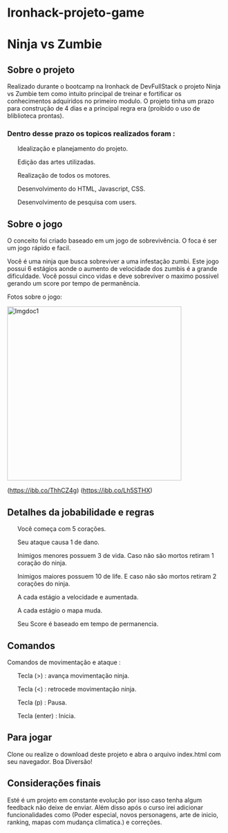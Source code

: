 # Ironhack-projeto-game





<h1>Ninja vs Zumbie </h1>

<h2>Sobre o projeto</h2>
<p> Realizado durante o bootcamp na Ironhack de DevFullStack o projeto Ninja vs Zumbie tem como intuito principal de treinar e fortificar os conhecimentos adquiridos no primeiro modulo.
O projeto tinha um prazo para construção de 4 dias e a principal regra era (proibido o uso de bliblioteca prontas). </p>

<h3>Dentro desse prazo os topicos realizados foram :</h3>
<ul> Idealização e planejamento do projeto. </ul>
<ul> Edição das artes utilizadas.</ul>
<ul> Realização de todos os motores.</ul>
<ul> Desenvolvimento do HTML, Javascript, CSS.</ul>
<ul> Desenvolvimento de pesquisa com users.</ul>


<h2>Sobre o jogo</h2>
O conceito foi criado baseado em um jogo de sobrevivência. 
O foca é ser um jogo rápido e facil. 

<p>Você é uma ninja que busca sobreviver a uma infestação zumbi. 
Este jogo possui 6 estágios aonde o aumento de velocidade dos zumbis é a grande dificuldade. 
Você possui cinco vidas e deve sobreviver o maximo possivel gerando um score por tempo de permanência. </p>

<p>Fotos sobre o jogo:</p>

<img width="403" alt="Imgdoc1" src="https://user-images.githubusercontent.com/57631805/70747983-d55f7180-1d07-11ea-82f9-273ff1dc4c50.png">

(https://ibb.co/ThhCZ4g)
(https://ibb.co/Lh5STHX)


<h2> Detalhes da jobabilidade e regras </h2>
<ul> Você começa com 5 corações.</ul>
<ul> Seu ataque causa 1 de dano.</ul>
<ul> Inimigos menores possuem 3 de vida. Caso não são mortos retiram 1 coração do ninja.</ul>
<ul> Inimigos maiores possuem 10 de life. E caso não são mortos retiram 2 corações do ninja.</ul>
<ul> A cada estágio a velocidade e aumentada.</ul>
<ul> A cada estágio o mapa muda.</ul>
<ul> Seu Score é baseado em tempo de permanencia.</ul>

<h2> Comandos </h2>

<p> Comandos de movimentação e ataque : </p>
<ul> Tecla (>) : avança movimentação ninja. </ul>
<ul> Tecla (<) : retrocede movimentação ninja.</ul>
<ul> Tecla (p) : Pausa.</ul>
<ul> Tecla (enter) : Inicia.</ul>

<h2>Para jogar</h2>
<p> Clone ou realize o download deste projeto e abra o arquivo index.html com seu navegador. Boa Diversão!</p>

<h2> Considerações finais </h2> 
<p> Esté é um projeto em constante evolução por isso caso tenha algum feedback não deixe de enviar. Além disso após o curso irei adicionar funcionalidades como (Poder especial, novos personagens, arte de inicio, ranking, mapas com mudança climatica.) e correções.</p>













